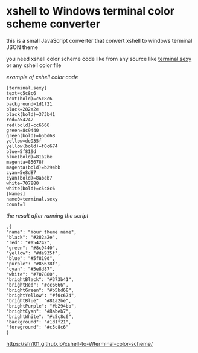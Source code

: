 # xshell to Windows terminal color scheme converter

this is a small JavaScript converter that convert xshell to windows terminal JSON theme 

you need xshell color scheme code like from any source like [terminal.sexy](www.terminal.sexy) or any xshell color file

*example of xshell color code*

```
[terminal.sexy]
text=c5c8c6
text(bold)=c5c8c6
background=1d1f21
black=282a2e
black(bold)=373b41
red=a54242
red(bold)=cc6666
green=8c9440
green(bold)=b5bd68
yellow=de935f
yellow(bold)=f0c674
blue=5f819d
blue(bold)=81a2be
magenta=85678f
magenta(bold)=b294bb
cyan=5e8d87
cyan(bold)=8abeb7
white=707880
white(bold)=c5c8c6
[Names]
name0=terminal.sexy
count=1

```

*the result after running the script*

```
,{
"name": "Your theme name",
"black": "#282a2e",
"red": "#a54242",
"green": "#8c9440",
"yellow": "#de935f",
"blue": "#5f819d",
"purple": "#85678f",
"cyan": "#5e8d87",
"white": "#707880",
"brightBlack": "#373b41",
"brightRed": "#cc6666",
"brightGreen": "#b5bd68",
"brightYellow": "#f0c674",
"brightBlue": "#81a2be",
"brightPurple": "#b294bb",
"brightCyan": "#8abeb7",
"brightWhite": "#c5c8c6",
"background": "#1d1f21",
"foreground": "#c5c8c6"
}
```
https://sfn101.github.io/xshell-to-Wterminal-color-scheme/
